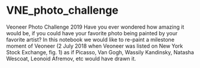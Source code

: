 # VNE_photo_challenge
Veoneer Photo Challenge 2019
Have you ever wondered how amazing it would be, if you could have your favorite photo being painted by your favorite artist? 
In this notebook we would like to re-paint a milestone moment of Veoneer (2 July 2018 when Veoneer was listed on New York Stock
Exchange, fig. 1) as if Picasso, Van Gogh, Wassily Kandinsky, Natasha Wescoat, Leonoid Afremov, etc would have drawn it.
